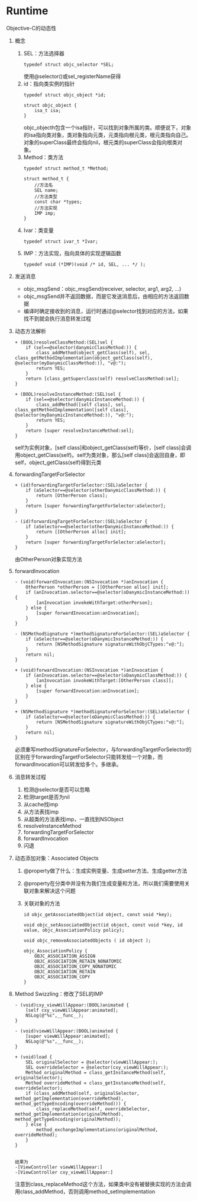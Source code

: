 # Runtime
Objective-C的动态性
1. 概念
    1. SEL：方法选择器
        ```
        typedef struct objc_selector *SEL;
        ```
        使用@selector()或sel_registerName获得
    2. id：指向类实例的指针
        ```
        typedef struct objc_object *id;

        struct objc_object {
            isa_t isa;
        }
        ```
        objc_objecth包含一个isa指针，可以找到对象所属的类。顺便说下，对象的isa指向类对象，类对象指向元类，元类指向根元类，根元类指向自己。对象的superClass最终会指向nil，根元类的superClass会指向根类对象。
    3. Method：类方法
        ```
        typedef struct method_t *Method;

        struct method_t {
            //方法名
            SEL name;
            //方法类型
            const char *types;
            //方法实现
            IMP imp;
        }
        ```
    4. Ivar：类变量
        ```
        typedef struct ivar_t *Ivar;
        ```
    5. IMP：方法实现，指向具体的实现逻辑函数
        ```
        typedef void (*IMP)(void /* id, SEL, ... */ );
        ```
2. 发送消息
    * objc_msgSend：objc_msgSend(receiver, selector, arg1, arg2, ...)
    * objc_msgSend并不返回数据，而是它发送消息后，由相应的方法返回数据
    * 编译时确定接收到的消息，运行时通过@selector找到对应的方法，如果找不到就会执行消息转发过程
3. 动态方法解析

    ```
    + (BOOL)resolveClassMethod:(SEL)sel {
        if (sel==@selector(danymicClassMethod:)) {
            class_addMethod(object_getClass(self), sel, class_getMethodImplementation(object_getClass(self), @selector(myDanymicClassMethod:)), "v@:");
            return YES;
        }
        return [class_getSuperclass(self) resolveClassMethod:sel];
    }

    + (BOOL)resolveInstanceMethod:(SEL)sel {
        if (sel==@selector(danymicInstanceMethod:)) {
            class_addMethod([self class], sel, class_getMethodImplementation([self class], @selector(myDanymicInstanceMethod:)), "v@:");
            return YES;
        }
        return [super resolveInstanceMethod:sel];
    }
    ```
    self为实例对象，[self class]和object_getClass(self)等价，[self class]会调用object_getClass(self)。self为类对象，那么[self class]会返回自身，即self，object_getClass(self)得到元类
4. forwardingTargetForSelector

    ```
    + (id)forwardingTargetForSelector:(SEL)aSelector {
        if (aSelector==@selector(otherDanymicClassMethod:)) {
            return [OtherPerson class];
        }
        return [super forwardingTargetForSelector:aSelector];
    }

    - (id)forwardingTargetForSelector:(SEL)aSelector {
        if (aSelector==@selector(otherDanymicInstanceMethod:)) {
            return [[OtherPerson alloc] init];
        }
        return [super forwardingTargetForSelector:aSelector];
    }
    ```
    由OtherPerson对象实现方法
5. forwardInvocation

    ```
    - (void)forwardInvocation:(NSInvocation *)anInvocation {
        OtherPerson *otherPerson = [[OtherPerson alloc] init];
        if (anInvocation.selector==@selector(oDanymicInstanceMethod:)) {
            [anInvocation invokeWithTarget:otherPerson];
        } else {
            [super forwardInvocation:anInvocation];
        }
    }

    - (NSMethodSignature *)methodSignatureForSelector:(SEL)aSelector {
        if (aSelector==@selector(oDanymicInstanceMethod:)) {
            return [NSMethodSignature signatureWithObjCTypes:"v@:"];
        }
        return nil;
    }

    + (void)forwardInvocation:(NSInvocation *)anInvocation {
        if (anInvocation.selector==@selector(oDanymicClassMethod:)) {
            [anInvocation invokeWithTarget:[OtherPerson class]];
        } else {
            [super forwardInvocation:anInvocation];
        }
    }

    + (NSMethodSignature *)methodSignatureForSelector:(SEL)aSelector {
        if (aSelector==@selector(oDanymicClassMethod:)) {
            return [NSMethodSignature signatureWithObjCTypes:"v@:"];
        }
        return nil;
    }
    ```
    必须重写methodSignatureForSelector，与forwardingTargetForSelector的区别在于forwardingTargetForSelector只能转发给一个对象，而forwardInvocation可以转发给多个。多继承。
6. 消息转发过程
    1. 检测@selector是否可以忽略
    2. 检测target是否为nil
    3. 从cache找imp
    4. 从方法表找imp
    5. 从超类的方法表找imp，一直找到NSObject
    6. resolveInstanceMethod
    7. forwardingTargetForSelector
    8. forwardInvocation
    9. 闪退
7. 动态添加对象：Associated Objects
    1. @property做了什么：生成实例变量、生成setter方法、生成getter方法
    2. @property在分类中并没有为我们生成变量和方法，所以我们需要使用关联对象来解决这个问题
    3. 关联对象的方法

        ```
        id objc_getAssociatedObject(id object, const void *key);

        void objc_setAssociatedObject(id object, const void *key, id value, objc_AssociationPolicy policy);

        void objc_removeAssociatedObjects ( id object );

        objc_AssociationPolicy {
            OBJC_ASSOCIATION_ASSIGN
            OBJC_ASSOCIATION_RETAIN_NONATOMIC
            OBJC_ASSOCIATION_COPY_NONATOMIC
            OBJC_ASSOCIATION_RETAIN
            OBJC_ASSOCIATION_COPY
        }
        ```
8. Method Swizzling：修改了SEL的IMP

    ```
    - (void)cxy_viewWillAppear:(BOOL)animated {
        [self cxy_viewWillAppear:animated];
        NSLog(@"%s",__func__);
    }

    - (void)viewWillAppear:(BOOL)animated {
        [super viewWillAppear:animated];
        NSLog(@"%s",__func__);
    }

    + (void)load {
        SEL originalSelector = @selector(viewWillAppear:);
        SEL overrideSelector = @selector(cxy_viewWillAppear:);
        Method originalMethod = class_getInstanceMethod(self, originalSelector);
        Method overrideMethod = class_getInstanceMethod(self, overrideSelector);
        if (class_addMethod(self, originalSelector, method_getImplementation(overrideMethod), method_getTypeEncoding(overrideMethod))) {
            class_replaceMethod(self, overrideSelector, method_getImplementation(originalMethod), method_getTypeEncoding(originalMethod));
        } else {
            method_exchangeImplementations(originalMethod, overrideMethod);
        }
    }


    结果为
    -[ViewController viewWillAppear:]
    -[ViewController cxy_viewWillAppear:]
    ```
    注意到class_replaceMethod这个方法，如果类中没有被替换实现的方法会调用class_addMethod，否则调用method_setImplementation
